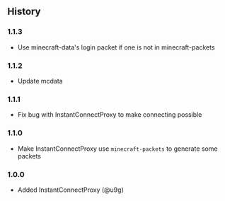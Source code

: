 ## History

### 1.1.3

- Use minecraft-data's login packet if one is not in minecraft-packets

### 1.1.2

- Update mcdata

### 1.1.1

- Fix bug with InstantConnectProxy to make connecting possible

### 1.1.0

- Make InstantConnectProxy use `minecraft-packets` to generate some packets

### 1.0.0

- Added InstantConnectProxy (@u9g)

